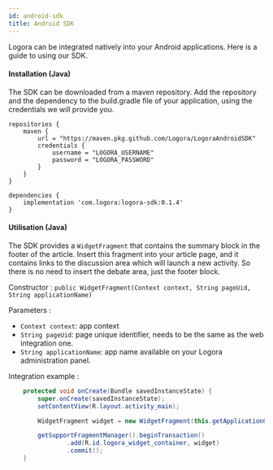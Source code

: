 ```yaml
---
id: android-sdk
title: Android SDK
---
```


Logora can be integrated natively into your Android applications. Here is a guide to using our SDK. 

#### Installation (Java)

The SDK can be downloaded from a maven repository. Add the repository and the dependency to the build.gradle file of your application, using the credentials we will provide you.

```
repositories {
    maven {
        url = "https://maven.pkg.github.com/Logora/LogoraAndroidSDK"
        credentials {
            username = "LOGORA_USERNAME"
            password = "LOGORA_PASSWORD"
        }
    }
}

dependencies {
    implementation 'com.logora:logora-sdk:0.1.4'
}
```

#### Utilisation (Java)

The SDK provides a `WidgetFragment` that contains the summary block in the footer of the article. Insert this fragment into your article page, and it contains links to the discussion area which will launch a new activity. So there is no need to insert the debate area, just the footer block.

Constructor :
`public WidgetFragment(Context context, String pageUid, String applicationName)`

Parameters :
- `Context context`: app context
- `String pageUid`: page unique identifier, needs to be the same as the web integration one.
- `String applicationName`: app name available on your Logora administration panel.

Integration example :

```java
    protected void onCreate(Bundle savedInstanceState) {
        super.onCreate(savedInstanceState);
        setContentView(R.layout.activity_main);

        WidgetFragment widget = new WidgetFragment(this.getApplicationContext(), "my-article", "logora-demo");

        getSupportFragmentManager().beginTransaction()
                .add(R.id.logora_widget_container, widget)
                .commit();
    }
```

